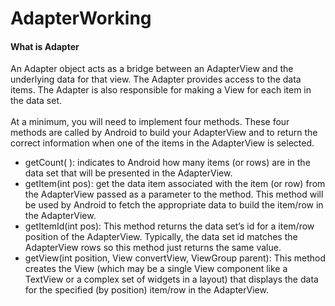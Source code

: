 # AdapterWorking
<h4> What is Adapter</h4>
An Adapter object acts as a bridge between an AdapterView and the underlying data for that view. The Adapter provides access to the data items. 
The Adapter is also responsible for making a View for each item in the data set.<br><br>
At a minimum, you will need to implement four methods.  These four methods are called by Android to build your AdapterView and to return the correct information when one of the items in the AdapterView is selected.
<ul>
<li>getCount( ):  indicates to Android how many items (or rows) are in the data set that will be presented in the AdapterView.</li>
<li>getItem(int pos):  get the data item associated with the item (or row) from the AdapterView passed as a parameter to the method.  This method will be used by Android to fetch the appropriate data to build the item/row in the AdapterView.</li>
<li>getItemId(int pos):  This method returns the data set’s id for a item/row position of the AdapterView.  Typically, the data set id matches the AdapterView rows so this method just returns the same value.</li>
<li>getView(int position, View convertView, ViewGroup parent):  This method creates the View (which may be a single View component like a TextView or a complex set of widgets in a layout) that displays the data for the specified (by position) item/row in the AdapterView.</li>
</ul>
